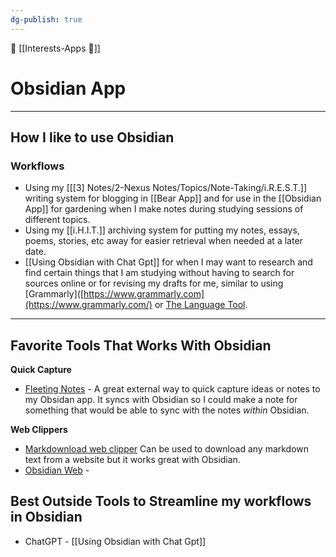 ```yaml
---
dg-publish: true
---
```

🔺 [[Interests-Apps 💎]]

# Obsidian App
***

## How I like to use Obsidian 

### Workflows

- Using my [[[3] Notes/2-Nexus Notes/Topics/Note-Taking/i.R.E.S.T.]] writing system for blogging in [[Bear App]] and for use in the [[Obsidian App]] for gardening when I make notes during studying sessions of different topics. 
- Using my [[i.H.I.T.]] archiving system for putting my notes, essays, poems, stories, etc away for easier retrieval when needed at a later date. 
- [[Using Obsidian with Chat Gpt]] for when I may want to research and find certain things that I am studying without having to search for sources online or for revising my drafts for me, similar to using [Grammarly]([https://www.grammarly.com](https://www.grammarly.com/) or [The Language Tool]([https://languagetool.org](https://languagetool.org/)).

***

## Favorite Tools That Works With Obsidian 

**Quick Capture**
- [Fleeting Notes]([https://www.fleetingnotes.app](https://www.fleetingnotes.app/)) - A great external way to quick capture ideas or notes to my Obsidan app. It syncs with Obsidian so I could make a note for something that would be able to sync with the notes *within* Obsidian. 

**Web Clippers**
- [Markdownload web clipper](https://chrome.google.com/webstore/detail/markdownload-markdown-web/pcmpcfapbekmbjjkdalcgopdkipoggdi?hl=en-GB) Can be used to download any markdown text from a website but it works great with Obsidian. 
- [Obsidian Web](https://chrome.google.com/webstore/detail/obsidian-web/edoacekkjanmingkbkgjndndibhkegad) - 


## Best Outside Tools to Streamline my workflows in Obsidian 

- ChatGPT - [[Using Obsidian with Chat Gpt]]

